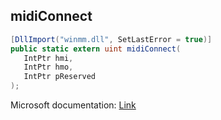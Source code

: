 ## midiConnect

```csharp
[DllImport("winmm.dll", SetLastError = true)]
public static extern uint midiConnect(
   IntPtr hmi,
   IntPtr hmo,
   IntPtr pReserved
);
```

Microsoft documentation: [Link](https://learn.microsoft.com/en-us/windows/win32/api/mmeapi/nf-mmeapi-midiconnect)
